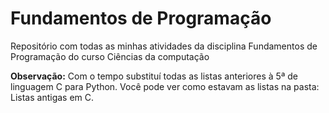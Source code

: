# Fundamentos de Programação
 Repositório com todas as minhas atividades da disciplina Fundamentos de Programação do curso Ciências da computação

**Observação:**
Com o tempo substituí todas as listas anteriores à 5ª de linguagem C para Python.
Você pode ver como estavam as listas na pasta: Listas antigas em C.
